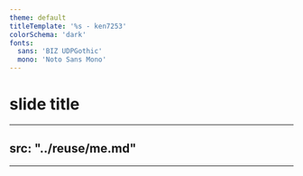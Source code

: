 ```yaml
---
theme: default
titleTemplate: '%s - ken7253'
colorSchema: 'dark'
fonts:
  sans: 'BIZ UDPGothic'
  mono: 'Noto Sans Mono'
---
```


# slide title

---
src: "../reuse/me.md"
---

---
